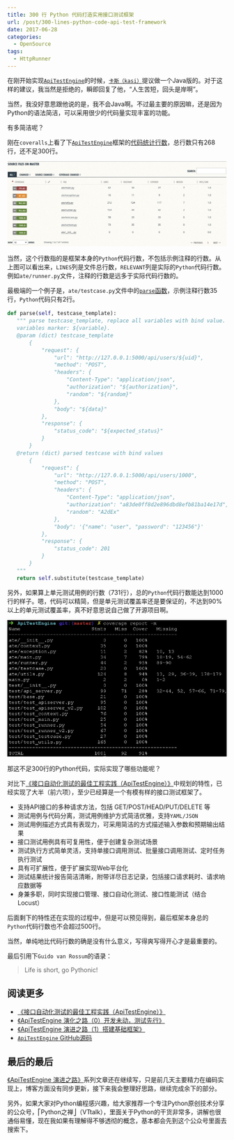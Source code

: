 ```yaml
---
title: 300 行 Python 代码打造实用接口测试框架
url: /post/300-lines-python-code-api-test-framework
date: 2017-06-28
categories:
  - OpenSource
tags:
  - HttpRunner
---
```


在刚开始实现[`ApiTestEngine`][ApiTestEngine]的时候，[`卡斯（kasi）`][kasi]提议做一个Java版的。对于这样的建议，我当然是拒绝的，瞬即回复了他，“人生苦短，回头是岸啊”。

当然，我没好意思跟他说的是，我不会Java啊。不过最主要的原因嘛，还是因为Python的语法简洁，可以采用很少的代码量实现丰富的功能。

有多简洁呢？

刚在`coveralls`上看了下[`ApiTestEngine`][ApiTestEngine]框架的[代码统计行数][ApiTestEngine-coveralls]，总行数只有268行，还不足300行。

![](/image/ApiTestEngine-stat-ate.jpg)

当然，这个行数指的是框架本身的`Python`代码行数，不包括示例注释的行数。从上图可以看出来，`LINES`列是文件总行数，`RELEVANT`列是实际的`Python`代码行数。例如`ate/runner.py`文件，注释的行数是远多于实际代码行数的。

最极端的一个例子是，`ate/testcase.py`文件中的[`parse`函数][testcase-parse]，示例注释行数35行，`Python`代码只有2行。

```python
def parse(self, testcase_template):
   """ parse testcase_template, replace all variables with bind value.
   variables marker: ${variable}.
   @param (dict) testcase_template
       {
           "request": {
               "url": "http://127.0.0.1:5000/api/users/${uid}",
               "method": "POST",
               "headers": {
                   "Content-Type": "application/json",
                   "authorization": "${authorization}",
                   "random": "${random}"
               },
               "body": "${data}"
           },
           "response": {
               "status_code": "${expected_status}"
           }
       }
   @return (dict) parsed testcase with bind values
       {
           "request": {
               "url": "http://127.0.0.1:5000/api/users/1000",
               "method": "POST",
               "headers": {
                   "Content-Type": "application/json",
                   "authorization": "a83de0ff8d2e896dbd8efb81ba14e17d",
                   "random": "A2dEx"
               },
               "body": '{"name": "user", "password": "123456"}'
           },
           "response": {
               "status_code": 201
           }
       }
   """
   return self.substitute(testcase_template)
```

另外，如果算上单元测试用例的行数（731行），总的`Python`代码行数能达到1000行的样子。嗯，代码可以精简，但是单元测试覆盖率还是要保证的，不达到90%以上的单元测试覆盖率，真不好意思说自己做了开源项目啊。

![](/image/ApiTestEngine-stat-all.jpg)

那这不足300行的Python代码，实际实现了哪些功能呢？

对比下[《接口自动化测试的最佳工程实践（ApiTestEngine）》][ApiTestEngine-Intro]中规划的特性，已经实现了大半（前六项），至少已经算是一个有模有样的接口测试框架了。

- 支持API接口的多种请求方法，包括 GET/POST/HEAD/PUT/DELETE 等
- 测试用例与代码分离，测试用例维护方式简洁优雅，支持`YAML/JSON`
- 测试用例描述方式具有表现力，可采用简洁的方式描述输入参数和预期输出结果
- 接口测试用例具有可复用性，便于创建复杂测试场景
- 测试执行方式简单灵活，支持单接口调用测试、批量接口调用测试、定时任务执行测试
- 具有可扩展性，便于扩展实现Web平台化
- 测试结果统计报告简洁清晰，附带详尽日志记录，包括接口请求耗时、请求响应数据等
- 身兼多职，同时实现接口管理、接口自动化测试、接口性能测试（结合Locust）

后面剩下的特性还在实现的过程中，但是可以预见得到，最后框架本身总的`Python`代码行数也不会超过500行。

当然，单纯地比代码行数的确是没有什么意义，写得爽写得开心才是最重要的。

最后引用下`Guido van Rossum`的语录：

> Life is short, go Pythonic!

## 阅读更多

- [《接口自动化测试的最佳工程实践（ApiTestEngine）》][ApiTestEngine-Intro]
- [《ApiTestEngine 演化之路（0）开发未动，测试先行》][ApiTestEngine-dev-0]
- [《ApiTestEngine 演进之路（1）搭建基础框架》][ApiTestEngine-dev-1]
- [`ApiTestEngine` GitHub源码][ApiTestEngine]

## 最后的最后

[《ApiTestEngine 演进之路》][ApiTestEngine-series]系列文章还在继续写，只是前几天主要精力在编码实现上，博客方面没有同步更新，接下来我会整理好思路，继续完成余下的部分。

另外，如果大家对Python编程感兴趣，给大家推荐一个专注Python原创技术分享的公众号，⎡Python之禅⎦（VTtalk），里面关于Python的干货非常多，讲解也很通俗易懂，现在我如果有理解得不够透彻的概念，基本都会先到这个公众号里面去搜索下。


[kasi]: https://testerhome.com/kasi
[ApiTestEngine]: https://github.com/debugtalk/ApiTestEngine
[testcase-parse]: https://github.com/debugtalk/ApiTestEngine/blob/master/ate/testcase.py
[ApiTestEngine-Intro]: https://debugtalk.com/post/ApiTestEngine-api-test-best-practice/
[ApiTestEngine-dev-0]: https://debugtalk.com/post/ApiTestEngine-0-setup-CI-test/
[ApiTestEngine-dev-1]: https://debugtalk.com/post/ApiTestEngine-1-setup-basic-framework/
[ApiTestEngine-coveralls]: https://coveralls.io/github/debugtalk/ApiTestEngine?branch=master
[ApiTestEngine-series]: https://debugtalk.com/tags/ApiTestEngine

